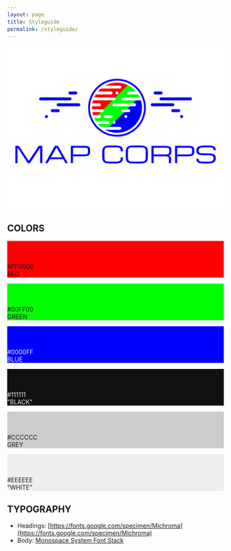 ```yaml
---
layout: page
title: Styleguide
permalink: /styleguide/
---
```


<img src="/assets/images/map-corps.png" class="img-fluid img-transparent-png" />

## COLORS

<div class="container-fluid">
<div class="row">
<div class="col-md-4" style="background: #FF0000;"><p><br><br><br>#FF0000<br>RED</p></div>
<div class="col-md-4" style="background: #00FF00;"><p><br><br><br>#00FF00<br>GREEN</p></div>
<div class="col-md-4" style="background: #0000FF; color: #EEEEEE;"><p><br><br><br>#0000FF<br>BLUE</p></div>
</div>
<div class="row">
<div class="col-md-4" style="background: #111111; color: #EEEEEE;"><p><br><br><br>#111111<br>"BLACK"</p></div>
<div class="col-md-4" style="background: #CCCCCC;"><p><br><br><br>#CCCCCC<br>GREY</p></div>
<div class="col-md-4" style="background: #EEEEEE;"><p><br><br><br>#EEEEEE<br>"WHITE"</p></div>
</div>
</div>

## TYPOGRAPHY

 - Headings: [https://fonts.google.com/specimen/Michroma](https://fonts.google.com/specimen/Michroma)
 - Body: [Monospace System Font Stack](https://www.digitalocean.com/community/tutorials/css-system-font-stack)
